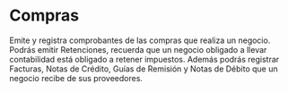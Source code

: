 # Compras

Emite y registra comprobantes de las compras que realiza un negocio.
Podrás emitir Retenciones, recuerda que un negocio obligado a llevar
contabilidad está obligado a retener impuestos. Además podrás registrar
Facturas, Notas de Crédito, Guías de Remisión y Notas de Débito que un negocio
recibe de sus proveedores.
